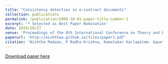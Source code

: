 ```yaml
---
title: "Consistency detection in e-contract documents"
collection: publications
permalink: /publication/2009-10-01-paper-title-number-1
excerpt: '* Selected as Best Paper Nomination'
date: 2014/10/27
venue: 'Proceedings of the 8th International Conference on Theory and Practice of Electronic Governance'
paperurl: 'http://nishthaa.github.io/files/paper1.pdf'
citation: 'Nishtha Madaan, P Radha Krishna, Kamalakar Karlapalem. &quot;Consistency detection in e-contract documents.&quot; <i>Proceedings of the 8th International Conference on Theory and Practice of Electronic Governance</i>. 1(1).'
---
```



[Download paper here](https://dl.acm.org/citation.cfm?id=2691249)

